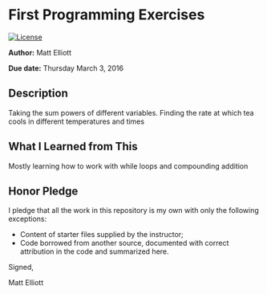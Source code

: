 # First Programming Exercises

 [![License](http://img.shields.io/badge/license-MIT-blue.svg)](http://en.wikipedia.org/wiki/MIT_License)

**Author:** Matt Elliott

**Due date:** Thursday March 3, 2016

## Description

Taking the sum powers of different variables. Finding the rate at which tea cools in different temperatures and times

## What I Learned from This

Mostly learning how to work with while loops and compounding addition

## Honor Pledge

I pledge that all the work in this repository is my own with only the following exceptions:

* Content of starter files supplied by the instructor;
* Code borrowed from another source, documented with correct attribution in the code and summarized here.

Signed,

Matt Elliott
